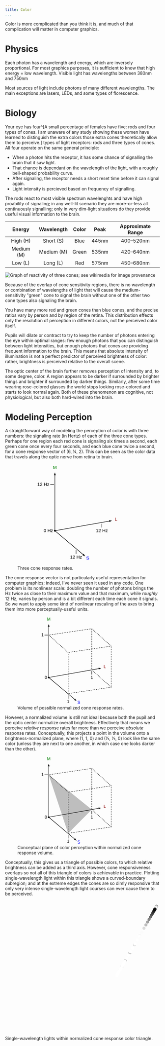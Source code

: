 ```yaml
---
title: Color
...
```



Color is more complicated than you think it is, and much of that complication will matter in computer graphics.


# Physics

Each photon has a wavelength and energy, which are inversely proportional. For most graphics purposes, it is sufficient to know that high energy = low wavelength. Visible light has wavelengths between 380nm and 750nm

Most sources of light include photons of many different wavelengths. The main exceptions are lasers, LEDs, and some types of florescence.


# Biology

Your eye has four^[A small percentage of females have five: rods and four types of cones. I am unaware of any study showing these women have learned to distinguish the extra colors those extra cones theoretically allow them to perceive.] types of light receptors: rods and three types of cones. All four operate on the same general principle:

- When a photon hits the receptor, it has some chance of signalling the brain that it saw light.
- That chance is dependant on the wavelength of the light, with a roughly bell-shaped probability curve.
- After signaling, the receptor needs a short reset time before it can signal again.
- Light intensity is percieved based on frequency of signalling.

The rods react to most visible spectrum wavelenghts and have high proability of signaling; in any well-lit scenario they are more-or-less all continuously signalling; only in very dim-light situations do they provide useful visual information to the brain.

| Energy | Wavelength | Color | Peak | Approximate Range |
|:------:|:----------:|:-----:|:----:|:-----:|
| High (H) | Short (S) | Blue | 445nm | 400–520nm |
| Medium (M) | Medium (M) | Green | 535nm | 420–640nm |
| Low (L) | Long (L) | Red | 575nm | 450–680nm |

![Graph of reactivity of three cones; see [wikimedia](https://commons.wikimedia.org/wiki/File:Cones_SMJ2_E.svg) for image provenance](https://upload.wikimedia.org/wikipedia/commons/1/1e/Cones_SMJ2_E.svg)

Because of the overlap of cone sensitivity regions, there is no wavelength or combination of wavelengths of light that will cause the medium-sensitivity "green" cone to signal the brain without one of the other two cone types also signaling the brain.

You have many more red and green cones than blue cones, and the precise ratios vary by person and by region of the retina. This distribution effects only the resolution of perception in different colors, not the perceived color itself.

Pupils will dilate or contract to try to keep the number of photons entering the eye within optimal ranges: few enough photons that you can distinguish between light intensities, but enough photons that cones are providing frequent information to the brain. This means that absolute intensity of illumination is not a perfect predictor of perceived brightness of color: rather, brightness is perceived relative to the overall scene.

The optic center of the brain further removes perception of intensity and, to some degree, color. A region appears to be darker if surrounded by brighter things and brighter if surrounded by darker things. Similarly, after some time wearing rose-colored glasses the world stops looking rose-colored and starts to look normal again. Both of these phenomenon are cognitive, not physiological, but also both hard-wired into the brain.


# Modeling Perception

A straightforward way of modeling the perception of color is with three numbers: the signaling rate (in Hertz) of each of the three cone types. Perhaps for one region each red cone is signaling six times a second, each green cone once every four seconds, and each blue cone twice a second, for a cone response vector of (6, ¼, 2). This can be seen as the color data that travels along the optic nerve from retina to brain.

<figure>
<svg viewBox="0 15 200 220" style="max-width:30em; display:table; margin:auto; font-size:10px; font-family:Arial;">
<circle cx="40" cy="160" r="2"/>
<line x1="40" y1="160" x2="40" y2="40" stroke="black"/>
<path d="m 40,40 -2,0 2,-6 2,6 Z"/>
<text x="40" y="26" text-anchor="middle" fill="green">M</text>
<g transform="translate(40,160) rotate(80) translate(-40,-160)">
<line x1="40" x2="40" y1="160" y2="40" stroke="black"/>
<path d="m 40,40 -2,0 2,-6 2,6 Z"/>
</g>
<text x="170" y="138" text-anchor="start" fill="darkred">L</text>
<g transform="translate(40,160) rotate(130) translate(-40,-160)">
<line x1="40" x2="40" y1="160" y2="80" stroke="black"/>
<path d="m 40,80 -2,0 2,-6 2,6 Z"/>
</g>
<text x="108" y="222" text-anchor="start" fill="blue">S</text>
<text x="36" y="163" text-anchor="end">0 Hz</text>
<line x1="30" y1="60" x2="38" y2="60" stroke="black"/>
<text x="28" y="63" text-anchor="end">12 Hz</text>
<line x1="142" y1="145" x2="142" y2="153" stroke="black"/>
<text x="142" y="163" text-anchor="middle">12 Hz</text>
<line x1="86" y1="202" x2="86" y2="210" stroke="black"/>
<text x="86" y="220" text-anchor="middle">12 Hz</text>
</svg>
<figcaption>Three cone response rates.</figcaption>
</figure>

The cone response vector is not particularly useful representation for computer graphics; indeed, I've never seen it used in any code. One problem is its nonlinear scale: doubling the number of photons brings the Hz twice as close to their maximum value and that maximum, while *roughly* 12 Hz, varies by person and is a bit different each time each cone it signals. So we want to apply some kind of nonlinear rescaling of the axes to bring them into more perceptually-useful units.

<figure>
<svg viewBox="0 15 240 210" style="max-width:33em; display:table; margin:auto; font-size:10px; font-family:Arial;">
<circle cx="40" cy="160" r="2"/>
<line x1="40" y1="160" x2="40" y2="40" stroke="black"/>
<path d="m 40,40 -2,0 2,-6 2,6 Z"/>
<text x="40" y="26" text-anchor="middle" fill="green">M</text>
<g transform="translate(40,160) rotate(80) translate(-40,-160)">
<line x1="40" x2="40" y1="160" y2="40" stroke="black"/>
<path d="m 40,40 -2,0 2,-6 2,6 Z"/>
</g>
<text x="170" y="138" text-anchor="start" fill="darkred">L</text>
<g transform="translate(40,160) rotate(130) translate(-40,-160)">
<line x1="40" x2="40" y1="160" y2="80" stroke="black"/>
<path d="m 40,80 -2,0 2,-6 2,6 Z"/>
</g>
<text x="108" y="222" text-anchor="start" fill="blue">S</text>
<text x="36" y="163" text-anchor="end">0</text>
<line x1="30" y1="60" x2="38" y2="60" stroke="black"/>
<text x="28" y="63" text-anchor="end">1</text>
<line x1="142" y1="145" x2="142" y2="153" stroke="black"/>
<text x="142" y="163" text-anchor="middle">1</text>
<line x1="86" y1="202" x2="86" y2="210" stroke="black"/>
<text x="86" y="220" text-anchor="middle">1</text>
<g stroke-dasharray="2 2" fill="none" stroke="black">
<path d="m 40,60 102,-15 0,97 46,41 -102,15 0,-97 102,-15 0,97 M 40,60 l 46,41 M 40,60 m 102,-15 46,41"/>
</g>
</svg>
<figcaption>Volume of possible normalized cone response rates.</figcaption>
</figure>

However, a normalized volume is still not ideal because both the pupil and the optic center normalize overall brightness. Effectively that means we perceive *relative* response rates far more than we perceive *absolute* response rates. Conceptually, this projects a point in the volume onto a brightness-normalized plane, where (1, 1, 0) and (⅓, ⅓, 0) look like the same color (unless they are next to one another, in which case one looks darker than the other).

<figure>
<svg viewBox="0 15 240 210" style="max-width:33em; display:table; margin:auto; font-size:10px; font-family:Arial;">
<circle cx="40" cy="160" r="2"/>
<line x1="40" y1="160" x2="40" y2="40" stroke="black"/>
<path d="m 40,40 -2,0 2,-6 2,6 Z"/>
<text x="40" y="26" text-anchor="middle" fill="green">M</text>
<g transform="translate(40,160) rotate(80) translate(-40,-160)">
<line x1="40" x2="40" y1="160" y2="40" stroke="black"/>
<path d="m 40,40 -2,0 2,-6 2,6 Z"/>
</g>
<text x="170" y="138" text-anchor="start" fill="darkred">L</text>
<g transform="translate(40,160) rotate(130) translate(-40,-160)">
<line x1="40" x2="40" y1="160" y2="80" stroke="black"/>
<path d="m 40,80 -2,0 2,-6 2,6 Z"/>
</g>
<text x="108" y="222" text-anchor="start" fill="blue">S</text>
<text x="36" y="163" text-anchor="end">0</text>
<line x1="30" y1="60" x2="38" y2="60" stroke="black"/>
<text x="28" y="63" text-anchor="end">1</text>
<line x1="142" y1="145" x2="142" y2="153" stroke="black"/>
<text x="142" y="163" text-anchor="middle">1</text>
<line x1="86" y1="202" x2="86" y2="210" stroke="black"/>
<text x="86" y="220" text-anchor="middle">1</text>
<g stroke-dasharray="2 2" fill="none" stroke="black">
<path d="m 40,60 102,-15 0,97 46,41 -102,15 0,-97 102,-15 0,97 M 40,60 l 46,41 M 40,60 m 102,-15 46,41"/>
</g>
<path d="m 40,60 102,82 -56,56 z" fill="rgba(0,0,0,0.25)"/>
</svg>
<figcaption>Conceptual plane of color perception within normalized cone response volume.</figcaption>
</figure>


Conceptually, this gives us a triangle of possible colors,
to which relative brightness can be added as a third axis.
However, cone responsiveness overlaps so not all of this triangle of colors is achievable in practice.
Plotting single-wavelength light within this triangle shows a curved-boundary subregion; and at the extreme edges the cones are so dimly responsive that only very intense single-wavelength light courses can ever cause them to be perceived.

<svg viewBox="0 0 200 174">
<path d="M 200,0 100,173.20508075688772 200,0 Z" fill="black"/>
<circle r="2" fill="#0f0f0f" cx="195.67678953726664" cy="7.488020173267583"/>
<circle r="2" fill="#151515" cx="195.58274256158222" cy="7.650914313451111"/>
<circle r="2" fill="#1e1e1e" cx="195.66448157160127" cy="7.509338195137789"/>
<circle r="2" fill="#313131" cx="195.58885269277772" cy="7.640331255779599"/>
<circle r="2" fill="#4c4c4c" cx="195.44126324490054" cy="7.895963678163971"/>
<circle r="2" fill="#707070" cx="195.72804384775455" cy="7.399245103395551"/>
<circle r="2" fill="#9e9e9e" cx="195.4918944997602" cy="7.808267772296031"/>
<circle r="2" fill="#cacaca" cx="195.45128580516408" cy="7.878604094565553"/>
<circle r="2" fill="#eaeaea" cx="195.00735552072152" cy="8.647513902238638"/>
<circle r="2" fill="#ffffff" cx="194.4785378658946" cy="9.563452948338265"/>
<circle r="2" fill="#ffffff" cx="193.70776330488286" cy="10.898473649192164"/>
<circle r="2" fill="#ffffff" cx="193.05396122025823" cy="12.030892077856445"/>
<circle r="2" fill="#ffffff" cx="191.6419610086573" cy="14.47654818464735"/>
<circle r="2" fill="#ffffff" cx="189.56020158562154" cy="18.082261274480537"/>
<circle r="2" fill="#ffffff" cx="187.25248669112614" cy="22.07934072112996"/>
<circle r="2" fill="#f3f3f3" cx="183.2151521346906" cy="29.072209300029876"/>
<circle r="2" fill="#f2f2f2" cx="179.50003917818884" cy="35.506973696548336"/>
<circle r="2" fill="#e1e1e1" cx="173.80790210663818" cy="45.36604430812036"/>
<circle r="2" fill="#cecece" cx="167.31454600779722" cy="56.61286698295019"/>
<circle r="2" fill="#c3c3c3" cx="161.19014028913017" cy="67.22064885384687"/>
<circle r="2" fill="#c5c5c5" cx="155.4460000782297" cy="77.16979154492591"/>
<circle r="2" fill="#d5d5d5" cx="151.05787568646252" cy="84.77024594139891"/>
<circle r="2" fill="#efefef" cx="147.8967351699376" cy="90.24550192588464"/>
<circle r="2" fill="#ffffff" cx="145.84186243573356" cy="93.80464590461402"/>
<circle r="2" fill="#ffffff" cx="144.79080848542964" cy="95.62512474803638"/>
<circle r="2" fill="#ffffff" cx="144.3539076237281" cy="96.38185923837415"/>
<circle r="2" fill="#ffffff" cx="144.36266223079588" cy="96.36669581413241"/>
<circle r="2" fill="#ffffff" cx="144.77839702108693" cy="95.64662203487433"/>
<circle r="2" fill="#ffffff" cx="145.42207416387362" cy="94.53174051989703"/>
<circle r="2" fill="#ffffff" cx="146.16803318282467" cy="93.23970159870957"/>
<circle r="2" fill="#ffffff" cx="146.99015831991485" cy="91.81573909108974"/>
<circle r="2" fill="#ffffff" cx="147.8847589590989" cy="90.2662453315395"/>
<circle r="2" fill="#ffffff" cx="148.9155331275085" cy="88.48089210072447"/>
<circle r="2" fill="#ffffff" cx="150.1670329791687" cy="86.3132307719841"/>
<circle r="2" fill="#ffffff" cx="151.58689673339228" cy="83.85395460984334"/>
<circle r="2" fill="#ffffff" cx="153.18609515595847" cy="81.08406169057473"/>
<circle r="2" fill="#ffffff" cx="154.94119383929743" cy="78.04414159873436"/>
<circle r="2" fill="#ffffff" cx="157.09284228930494" cy="74.31737716329455"/>
<circle r="2" fill="#ffffff" cx="159.5802224172991" cy="70.00910840387156"/>
<circle r="2" fill="#ffffff" cx="162.03630540243034" cy="65.75504788601877"/>
<circle r="2" fill="#ffffff" cx="164.6751045536685" cy="61.18451368510467"/>
<circle r="2" fill="#ffffff" cx="167.69776508278045" cy="55.94911207464969"/>
<circle r="2" fill="#ffffff" cx="170.7610082892607" cy="50.64341920508567"/>
<circle r="2" fill="#ffffff" cx="173.69610296020568" cy="45.55968610998445"/>
<circle r="2" fill="#fbfbfb" cx="176.62089359993996" cy="40.49380012046272"/>
<circle r="2" fill="#dbdbdb" cx="179.47005162407618" cy="35.55891366386622"/>
<circle r="2" fill="#bcbcbc" cx="181.97523261780356" cy="31.219812900574453"/>
<circle r="2" fill="#a0a0a0" cx="184.14036115499144" cy="27.469700269247834"/>
<circle r="2" fill="#868686" cx="186.07852935513114" cy="24.112694472991564"/>
<circle r="2" fill="#6e6e6e" cx="187.80182682798866" cy="21.127855693447252"/>
<circle r="2" fill="#5a5a5a" cx="189.2324972768024" cy="18.64986178721449"/>
<circle r="2" fill="#494949" cx="190.3421023851817" cy="16.727969363163506"/>
<circle r="2" fill="#3b3b3b" cx="191.20175936459796" cy="15.23899979773346"/>
<circle r="2" fill="#2f2f2f" cx="191.8549255990316" cy="14.10768269390589"/>
<circle r="2" fill="#262626" cx="192.38137112578846" cy="13.195852294145705"/>
<circle r="2" fill="#1f1f1f" cx="192.80296024982235" cy="12.465638511400579"/>
<circle r="2" fill="#1a1a1a" cx="193.11784398177426" cy="11.920243889182885"/>
<circle r="2" fill="#161616" cx="193.33162727919967" cy="11.549960356232464"/>
<circle r="2" fill="#131313" cx="193.46790011874933" cy="11.313928874440723"/>
<circle r="2" fill="#111111" cx="193.58363074058838" cy="11.113477557424053"/>
<circle r="2" fill="#101010" cx="193.66063936576342" cy="10.98009470599985"/>
<circle r="2" fill="#0f0f0f" cx="193.67568248470212" cy="10.954039259693673"/>
<circle r="2" fill="#0e0e0e" cx="193.62504911202123" cy="11.041738833735517"/>
<circle r="2" fill="#0d0d0d" cx="193.56157032425887" cy="11.151687319342837"/>
<circle r="2" fill="#0d0d0d" cx="193.54493755473666" cy="11.180496121225813"/>
<circle r="2" fill="#0d0d0d" cx="193.53801439287014" cy="11.192487389327773"/>
<circle r="2" fill="#0d0d0d" cx="193.43430035457598" cy="11.372125373111356"/>
<circle r="2" fill="#0d0d0d" cx="193.33477816885468" cy="11.544502855261007"/>
<circle r="2" fill="#0c0c0c" cx="193.23821964728614" cy="11.711747120521347"/>
</svg>
<figcaption>Single-wavelength lights within normalized cone response color triangle.</figcaption>
</figure>

